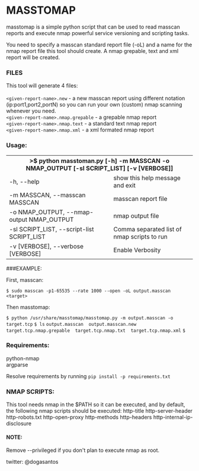 # MASSTOMAP

masstomap is a simple python script that can be used to read masscan reports and execute nmap powerful service versioning and scripting tasks. 

You need to specify a masscan standard report file (-oL) and a name for the nmap report file this tool should create. 
A nmap grepable, text and xml report will be created. 

### FILES

This tool will generate 4 files:<br>
<br>
`<given-report-name>.new` - a new masscan report using different notation (ip:port1,port2,portN) so you can run your own (custom) nmap scanning whenever you need.<br>
`<given-report-name>.nmap.grepable` - a grepable nmap report<br>
`<given-report-name>.nmap.text` - a standard text nmap report<br>
`<given-report-name>.nmap.xml` - a xml formated nmap report<br>



### Usage:

<table style="width:100%">
  <tr>
    <th colspan="2">>$ python masstoman.py [-h] -m MASSCAN -o NMAP_OUTPUT [-sl SCRIPT_LIST] [-v [VERBOSE]]</th>
  </tr>
  <tr>
    <td>-h, --help</td>
    <td> show this help message and exit</td>
  </tr>
  <tr>
    <td>-m MASSCAN, --masscan MASSCAN</td>
    <td> masscan report file</td> 
   </tr>
  <tr>
    <td>-o NMAP_OUTPUT, --nmap-output NMAP_OUTPUT</td>
    <td> nmap output file</td> 
  </tr>
  <tr>
    <td>-sl SCRIPT_LIST, --script-list SCRIPT_LIST</td>
    <td> Comma separated list of nmap scripts to run</td> 
  </tr>
  <tr>
    <td>-v [VERBOSE], --verbose [VERBOSE]</td>
    <td> Enable Verbosity</td> 
  </tr>
  
</table>



###EXAMPLE:

First, masscan:

`$ sudo masscan -p1-65535 --rate 1000 --open -oL output.masscan <target>`

Then masstomap:

`$ python /usr/share/masstomap/masstomap.py -m output.masscan -o target.tcp`
`$ ls`
`output.masscan  output.masscan.new  target.tcp.nmap.grepable  target.tcp.nmap.txt  target.tcp.nmap.xml`
`$`



### Requirements:

python-nmap<br>
argparse<br>

Resolve requirements by running 
`pip install -p requirements.txt`

### NMAP SCRIPTS:

This tool needs nmap in the $PATH so it can be executed, and by default, the following nmap scripts should be executed:
http-title
http-server-header
http-robots.txt
http-open-proxy
http-methods
http-headers
http-internal-ip-disclosure



#### NOTE: 

Remove --privileged if you don't plan to execute nmap as root.

twitter: @dogasantos

